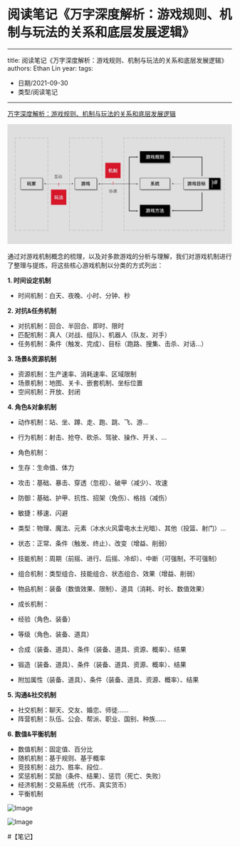 
# 阅读笔记《万字深度解析：游戏规则、机制与玩法的关系和底层发展逻辑》


---
title: 阅读笔记《万字深度解析：游戏规则、机制与玩法的关系和底层发展逻辑》
authors: Ethan Lin
year:
tags:
  - 日期/2021-09-30 
  - 类型/阅读笔记 
---





[万字深度解析：游戏规则、机制与玩法的关系和底层发展逻辑](https://mp.weixin.qq.com/s/BtHX_SWhPByUIMFhSzQvdQ)

  



![Image](Subjects/互动艺术/阅读笔记《万字深度解析：游戏规则、机制与玩法的关系和底层发展逻辑》.assets/640.jpeg)

通过对游戏机制概念的梳理，以及对多款游戏的分析与理解，我们对游戏机制进行了整理与提炼，将这些核心游戏机制以分类的方式列出：



**1. 时间设定机制**

- 时间机制：白天、夜晚、小时、分钟、秒



**2. 对抗&任务机制**

- 对抗机制：回合、半回合、即时、限时
- 匹配机制：真人（对战、组队）、机器人（队友、对手）
- 任务机制：条件（触发、完成）、目标（跑路、搜集、击杀、对话...）



**3. 场景&资源机制**

- 资源机制：生产速率、消耗速率、区域限制
- 场景机制：地图、关卡、嵌套机制、坐标位置
- 空间机制：开放、封闭



**4. 角色&对象机制**

- 动作机制：站、坐、蹲、走、跑、跳、飞、游...
- 行为机制：射击、抢夺、砍杀、驾驶、操作、开关、...
- 角色机制：

- 生存：生命值、体力
- 攻击：基础、暴击、穿透（忽视）、破甲（减少）、攻速
- 防御：基础、护甲、抗性、招架（免伤）、格挡（减伤）
- 敏捷：移速、闪避
- 类型：物理、魔法、元素（冰水火风雷电水土光暗）、其他（投篮、射门）...
- 状态：正常、条件（触发、终止）、改变（增益、削弱）

- 技能机制：周期（前摇、进行、后摇、冷却）、中断（可强制，不可强制）
- 组合机制：类型组合、技能组合、状态组合、效果（增益、削弱）
- 物品机制：装备（数值效果、限制）、道具（消耗、时长、数值效果）
- 成长机制：

- 经验（角色、装备）
- 等级（角色、装备、道具）
- 合成（装备、道具）、条件（装备、道具、资源、概率）、结果
- 锻造（装备、道具）、条件（装备、道具、资源、概率）、结果
- 附加属性（装备、道具）、条件（装备、道具、资源、概率）、结果



**5. 沟通&社交机制**

- 社交机制：聊天、交友、婚恋、师徒……
- 阵营机制：队伍、公会、帮派、职业、国别、种族……



**6. 数值&平衡机制**

- 数值机制：固定值、百分比
- 随机机制：基于规则、基于概率
- 竞技机制：战力、胜率、段位..
- 奖惩机制：奖励（条件、结果）、惩罚（死亡、失败）
- 经济机制：交易系统（代币、真实货币）
- 平衡机制



  

![Image](640-20220722220553857.jpeg)  

![Image](640-20220722220611588.jpeg)  

  

  

  

  

  

#【笔记】